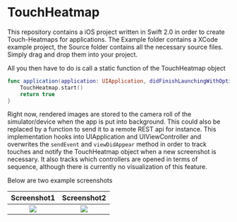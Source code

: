 # TouchHeatmap

This repository contains a iOS project written in Swift 2.0 in order to create Touch-Heatmaps for applications. The Example folder contains a XCode example project, the Source folder contains all the necessary source files. Simply drag and drop them into your project.

All you then have to do is call a static function of the TouchHeatmap object

```swift
func application(application: UIApplication, didFinishLaunchingWithOptions launchOptions: [NSObject: AnyObject]?) -> Bool {
    TouchHeatmap.start()
    return true
}
```

Right now, rendered images are stored to the camera roll of the simulator/device when the app is put into background. This could also be replaced by a function to send it to a remote REST api for instance. This implementation hooks into UIApplication and UIViewController and overwrites the ```sendEvent``` and ```viewDidAppear``` method in order to track touches and notify the TouchHeatmap object when a new screenshot is necessary. It also tracks which controllers are opened in terms of sequence, although there is currently no visualization of this feature.

Below are two example screenshots

Screenshot1             |  Screenshot2
:-------------------------:|:-------------------------:
![](https://raw.github.com/christopherhelf/TouchHeatmap/master/Images/screen1.png)  |  ![](https://raw.github.com/christopherhelf/TouchHeatmap/master/Images/screen2.png)




